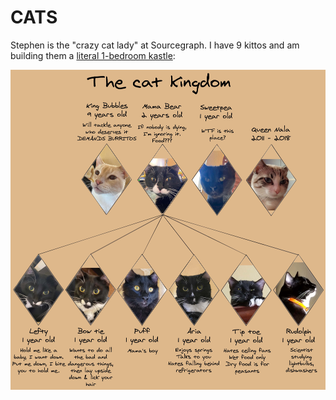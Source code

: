 # CATS

Stephen is the "crazy cat lady" at Sourcegraph. I have 9 kittos and am building them a [literal 1-bedroom kastle](https://twitter.com/slimsag/status/1291201703996305410):

![](kingdom_final.jpg)

